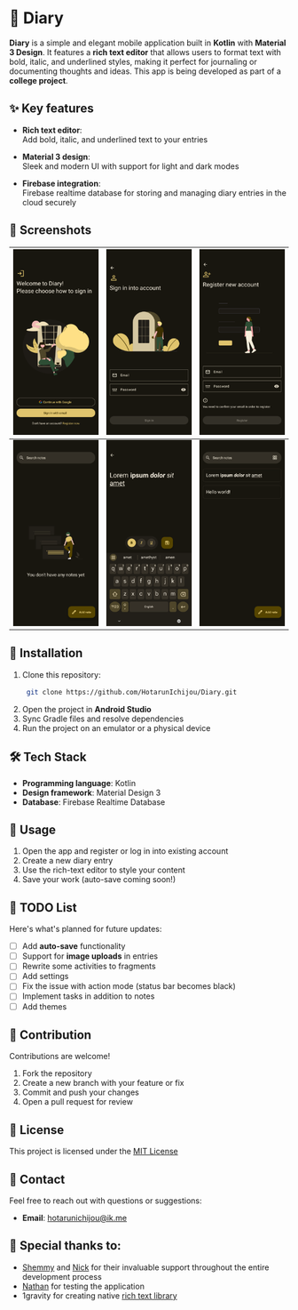 # 📖 Diary  

**Diary** is a simple and elegant mobile application built in **Kotlin** with **Material 3 Design**. It features a **rich text editor** that allows users to format text with bold, italic, and underlined styles, making it perfect for journaling or documenting thoughts and ideas. This app is being developed as part of a **college project**.  

## ✨ Key features  
- **Rich text editor**:  
  Add bold, italic, and underlined text to your entries 

- **Material 3 design**:  
  Sleek and modern UI with support for light and dark modes

- **Firebase integration**:  
  Firebase realtime database for storing and managing diary entries in the cloud securely

## 🎨 Screenshots  
| ![Screenshot 1](assets/Screenshot_20250112-174808.png) | ![Screenshot 2](assets/Screenshot_20250112-174813.png) | ![Screenshot 3](assets/Screenshot_20250112-174818.png)
|---                                                     |---                                                     |---   
| ![Screenshot 4](assets/Screenshot_20250112-174832.png) | ![Screenshot 5](assets/Screenshot_20250112-175617.png) | ![Screenshot 6](assets/Screenshot_20250112-175441.png)             
  

## 📲 Installation  
1. Clone this repository:
   ```bash
    git clone https://github.com/HotarunIchijou/Diary.git
   ```
3. Open the project in **Android Studio**
4. Sync Gradle files and resolve dependencies  
5. Run the project on an emulator or a physical device 

## 🛠️ Tech Stack  
- **Programming language**: Kotlin  
- **Design framework**: Material Design 3
- **Database**: Firebase Realtime Database 

## 🚀 Usage  
1. Open the app and register or log in into existing account
2. Create a new diary entry
3. Use the rich-text editor to style your content 
4. Save your work (auto-save coming soon!)  

## 📝 TODO List  
Here's what's planned for future updates:  
- [ ] Add **auto-save** functionality  
- [ ] Support for **image uploads** in entries
- [ ] Rewrite some activities to fragments
- [ ] Add settings
- [ ] Fix the issue with action mode (status bar becomes black)
- [ ] Implement tasks in addition to notes
- [ ] Add themes

## 🤝 Contribution  
Contributions are welcome!  
1. Fork the repository  
2. Create a new branch with your feature or fix  
3. Commit and push your changes  
4. Open a pull request for review  

## 📄 License  
This project is licensed under the [MIT License](https://github.com/HotarunIchijou/Diary/blob/master/LICENSE)

## 📧 Contact  
Feel free to reach out with questions or suggestions:  
- **Email**: hotarunichijou@ik.me

## 🙌 Special thanks to:  
- [Shemmy](https://github.com/N3Shemmy3) and [Nick](https://github.com/nift4) for their invaluable support throughout the entire development process
- [Nathan](https://github.com/imnathanzero) for testing the application
- 1gravity for creating native [rich text library](https://github.com/1gravity/Android-RTEditor)
